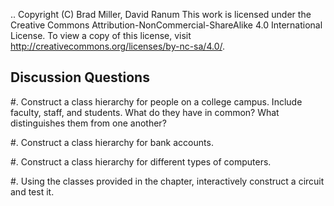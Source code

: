 ..  Copyright (C)  Brad Miller, David Ranum
    This work is licensed under the Creative Commons Attribution-NonCommercial-ShareAlike 4.0 International License. To view a copy of this license, visit http://creativecommons.org/licenses/by-nc-sa/4.0/.


Discussion Questions
--------------------

#. Construct a class hierarchy for people on a college campus. Include
   faculty, staff, and students. What do they have in common? What
   distinguishes them from one another?

#. Construct a class hierarchy for bank accounts.

#. Construct a class hierarchy for different types of computers.

#. Using the classes provided in the chapter, interactively construct a
   circuit and test it.

